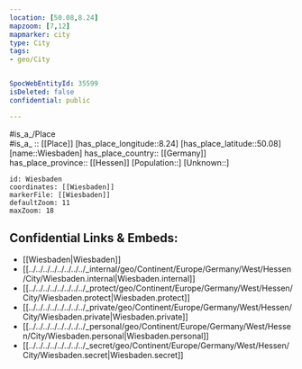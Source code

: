 ```yaml
---
location: [50.08,8.24] 
mapzoom: [7,12] 
mapmarker: city 
type: City
tags:
- geo/City


SpocWebEntityId: 35599
isDeleted: false
confidential: public

---
```

#is_a_/Place  
#is_a_ :: [[Place]] 
[has_place_longitude::8.24] 
[has_place_latitude::50.08] 
[name::Wiesbaden] 
has_place_country:: [[Germany]]  
has_place_province:: [[Hessen]] 
[Population::] 
[Unknown::] 


```leaflet
id: Wiesbaden
coordinates: [[Wiesbaden]] 
markerFile: [[Wiesbaden]] 
defaultZoom: 11 
maxZoom: 18
```


## Confidential Links & Embeds: 
- [[Wiesbaden|Wiesbaden]]  
- [[../../../../../../../../_internal/geo/Continent/Europe/Germany/West/Hessen/City/Wiesbaden.internal|Wiesbaden.internal]] 
- [[../../../../../../../../_protect/geo/Continent/Europe/Germany/West/Hessen/City/Wiesbaden.protect|Wiesbaden.protect]] 
- [[../../../../../../../../_private/geo/Continent/Europe/Germany/West/Hessen/City/Wiesbaden.private|Wiesbaden.private]] 
- [[../../../../../../../../_personal/geo/Continent/Europe/Germany/West/Hessen/City/Wiesbaden.personal|Wiesbaden.personal]] 
- [[../../../../../../../../_secret/geo/Continent/Europe/Germany/West/Hessen/City/Wiesbaden.secret|Wiesbaden.secret]] 
